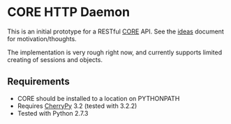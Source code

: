CORE HTTP Daemon
================

This is an initial prototype for a RESTful [CORE][core] API.  See the
[ideas][ideas] document for motivation/thoughts.

The implementation is very rough right now, and currently supports limited
creating of sessions and objects.

[core]: http://cs.itd.nrl.navy.mil/work/core/
[ideas]: https://docs.google.com/document/pub?id=1yxTdJyRzFN4GN6EWKDlHwelWxxcSuVFmCoRsvC0c-lk

Requirements
------------

* CORE should be installed to a location on PYTHONPATH
* Requires [CherryPy][cherrypy] 3.2 (tested with 3.2.2)
* Tested with Python 2.7.3

[cherrypy]: http://www.cherrypy.org/
